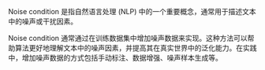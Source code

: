 Noise condition 是指自然语言处理 (NLP) 中的一个重要概念，通常用于描述文本中的噪声或干扰因素。

Noise condition 通常通过在训练数据集中增加噪声数据来实现。这种方法可以帮助算法更好地理解文本中的噪声因素，并提高其在真实世界中的泛化能力。在实践中，增加噪声数据的方式包括手动标注、数据增强、噪声样本生成等。